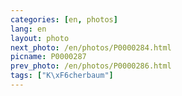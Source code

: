 ```yaml
---
categories: [en, photos]
lang: en
layout: photo
next_photo: /en/photos/P0000284.html
picname: P0000287
prev_photo: /en/photos/P0000286.html
tags: ["K\xF6cherbaum"]
---
```

